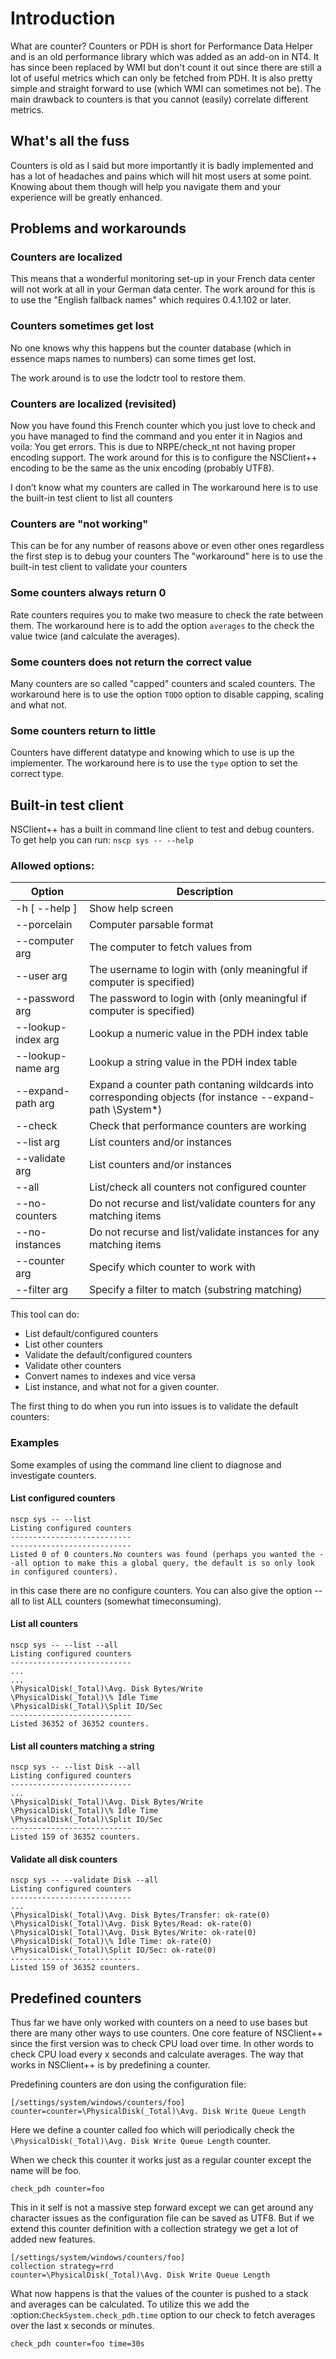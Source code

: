 # Introduction

What are counter? Counters or PDH is short for Performance Data Helper and is an old performance library which was added as an add-on in NT4.
It has since been replaced by WMI but don't count it out since there are still a lot of useful metrics which can only be fetched from PDH.
It is also pretty simple and straight forward to use (which WMI can sometimes not be). The main drawback to counters is that you cannot (easily) correlate different metrics.

## What's all the fuss

Counters is old as I said but more importantly it is badly implemented and has a lot of headaches and pains which will hit most users at some point.
Knowing about them though will help you navigate them and your experience will be greatly enhanced.

## Problems and workarounds

### Counters are localized

This means that a wonderful monitoring set-up in your French data center will not work at all in your German data center.
The work around for this is to use the "English fallback names" which requires 0.4.1.102 or later.

### Counters sometimes get lost

No one knows why this happens but the counter database (which in essence maps names to numbers) can some times get lost.

The work around is to use the lodctr tool to restore them.
### Counters are localized (revisited)

Now you have found this French counter which you just love to check and you have managed to find the command and you enter it in Nagios and voila: You get errors.
This is due to NRPE/check_nt not having proper encoding support.
The work around for this is to configure the NSClient++ encoding to be the same as the unix encoding (probably UTF8).

I don’t know what my counters are called in The workaround here is to use the built-in test client to list all counters

### Counters are "not working"

This can be for any number of reasons above or even other ones regardless the first step is to debug your counters
The "workaround" here is to use the built-in test client to validate your counters

### Some counters always return 0

Rate counters requires you to make two measure to check the rate between them.
The workaround here is to add the option `averages` to the check the value twice (and calculate the averages).

### Some counters does not return the correct value

Many counters are so called "capped" counters and scaled counters.
The workaround here is to use the option `TODO` option to disable capping, scaling and what not.

### Some counters return to little

Counters have different datatype and knowing which to use is up the implementer.
The workaround here is to use the `type` option to set the correct type.

## Built-in test client

NSClient++ has a built in command line client to test and debug counters.
To get help you can run: `nscp sys -- --help`

### Allowed options:

| Option             | Description                                                                                                 |
|--------------------|-------------------------------------------------------------------------------------------------------------|
| -h [ --help ]      | Show help screen                                                                                            |
| --porcelain        | Computer parsable format                                                                                    |
| --computer arg     | The computer to fetch values from                                                                           |
| --user arg         | The username to login with (only meaningful if computer is specified)                                       |
| --password arg     | The password to login with (only meaningful if computer is specified)                                       |
| --lookup-index arg | Lookup a numeric value in the PDH index table                                                               |
| --lookup-name arg  | Lookup a string value in the PDH index table                                                                |
| --expand-path arg  | Expand a counter path contaning wildcards into corresponding objects (for instance --expand-path \System\*) |
| --check            | Check that performance counters are working                                                                 |
| --list arg         | List counters and/or instances                                                                              |
| --validate arg     | List counters and/or instances                                                                              |
| --all              | List/check all counters not configured counter                                                              |
| --no-counters      | Do not recurse and list/validate counters for any matching items                                            |
| --no-instances     | Do not recurse and list/validate instances for any matching items                                           |
| --counter arg      | Specify which counter to work with                                                                          |
| --filter arg       | Specify a filter to match (substring matching)                                                              |


This tool can do:

-   List default/configured counters
-   List other counters
-   Validate the default/configured counters
-   Validate other counters
-   Convert names to indexes and vice versa
-   List instance, and what not for a given counter.

The first thing to do when you run into issues is to validate the default counters:

### Examples

Some examples of using the command line client to diagnose and investigate counters.

#### List configured counters

```
nscp sys -- --list
Listing configured counters
---------------------------
---------------------------
Listed 0 of 0 counters.No counters was found (perhaps you wanted the --all option to make this a global query, the default is so only look in configured counters).
```

in this case there are no configure counters. You can also give the option --all to list ALL counters (somewhat timeconsuming).

#### List all counters

```
nscp sys -- --list --all
Listing configured counters
---------------------------
...
...
\PhysicalDisk(_Total)\Avg. Disk Bytes/Write
\PhysicalDisk(_Total)\% Idle Time
\PhysicalDisk(_Total)\Split IO/Sec
---------------------------
Listed 36352 of 36352 counters.
```

#### List all counters matching a string
```
nscp sys -- --list Disk --all
Listing configured counters
---------------------------
...
\PhysicalDisk(_Total)\Avg. Disk Bytes/Write
\PhysicalDisk(_Total)\% Idle Time
\PhysicalDisk(_Total)\Split IO/Sec
---------------------------
Listed 159 of 36352 counters.
```

#### Validate all disk counters

```
nscp sys -- --validate Disk --all
Listing configured counters
---------------------------
...
\PhysicalDisk(_Total)\Avg. Disk Bytes/Transfer: ok-rate(0)
\PhysicalDisk(_Total)\Avg. Disk Bytes/Read: ok-rate(0)
\PhysicalDisk(_Total)\Avg. Disk Bytes/Write: ok-rate(0)
\PhysicalDisk(_Total)\% Idle Time: ok-rate(0)
\PhysicalDisk(_Total)\Split IO/Sec: ok-rate(0)
---------------------------
Listed 159 of 36352 counters.
```

## Predefined counters

Thus far we have only worked with counters on a need to use bases but there are many other ways to use counters.
One core feature of NSClient++ since the first version was to check CPU load over time. In other words to check CPU load every x seconds and calculate averages.
The way that works in NSClient++ is by predefining a counter.

Predefining counters are don using the configuration file:

```
[/settings/system/windows/counters/foo]
counter=counter=\PhysicalDisk(_Total)\Avg. Disk Write Queue Length
```

Here we define a counter called foo which will periodically check the `\PhysicalDisk(_Total)\Avg. Disk Write Queue Length` counter.

When we check this counter it works just as a regular counter except the name will be foo.

```
check_pdh counter=foo
```

This in it self is not a massive step forward except we can get around any character issues as the configuration file can be saved as UTF8.
But if we extend this counter definition with a collection strategy we get a lot of added new features.

```
[/settings/system/windows/counters/foo]
collection strategy=rrd
counter=\PhysicalDisk(_Total)\Avg. Disk Write Queue Length
```

What now happens is that the values of the counter is pushed to a stack and averages can be calculated.
To utilize this we add the :option:`CheckSystem.check_pdh.time` option to our check to fetch averages over the last x seconds or minutes.

```
check_pdh counter=foo time=30s
```
